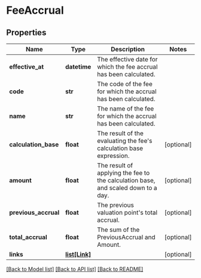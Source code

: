 # FeeAccrual


## Properties
Name | Type | Description | Notes
------------ | ------------- | ------------- | -------------
**effective_at** | **datetime** | The effective date for which the fee accrual has been calculated. | 
**code** | **str** | The code of the fee for which the accrual has been calculated. | 
**name** | **str** | The name of the fee for which the accrual has been calculated. | 
**calculation_base** | **float** | The result of the evaluating the fee&#39;s calculation base expression. | [optional] 
**amount** | **float** | The result of applying the fee to the calculation base, and scaled down to a day. | [optional] 
**previous_accrual** | **float** | The previous valuation point&#39;s total accrual. | [optional] 
**total_accrual** | **float** | The sum of the PreviousAccrual and Amount. | [optional] 
**links** | [**list[Link]**](Link.md) |  | [optional] 

[[Back to Model list]](../README.md#documentation-for-models) [[Back to API list]](../README.md#documentation-for-api-endpoints) [[Back to README]](../README.md)


